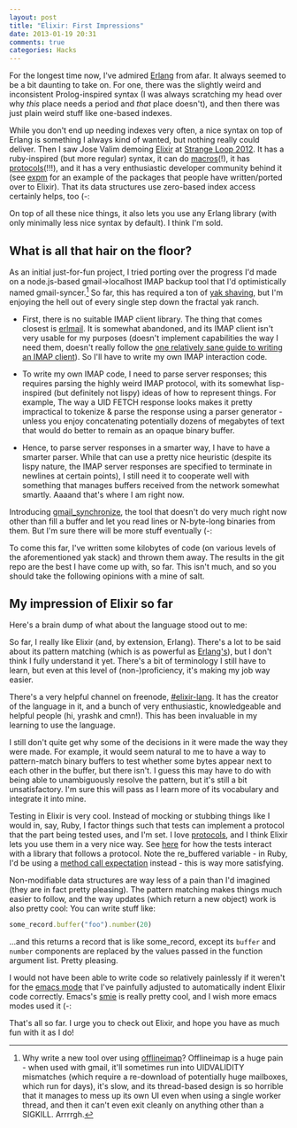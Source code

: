 ```yaml
---
layout: post
title: "Elixir: First Impressions"
date: 2013-01-19 20:31
comments: true
categories: Hacks
---
```

For the longest time now, I've admired
[Erlang](http://www.erlang.org/) from afar. It always seemed to be a
bit daunting to take on. For one, there was the slightly weird and
inconsistent Prolog-inspired syntax (I was always scratching my head
over why *this* place needs a period and *that* place doesn't), and
then there was just plain weird stuff like one-based indexes.

While you don't end up needing indexes very often, a nice syntax on
top of Erlang is something I always kind of wanted, but nothing really
could deliver. Then I saw Jose Valim demoing
[Elixir](http://elixir-lang.org/) at
[Strange Loop 2012](https://thestrangeloop.com/archive/2012). It has a
ruby-inspired (but more regular) syntax, it can do
[macros](http://elixir-lang.org/getting_started/5.html)(!), it has
[protocols](http://elixir-lang.org/getting_started/4.html)(!!!), and
it has a very enthusiastic developer community behind it (see
[expm](http://expm.co/) for an example of the packages that people
have written/ported over to Elixir). That its data structures use
zero-based index access certainly helps, too (-:

On top of all these nice things, it also lets you use any Erlang
library (with only minimally less nice syntax by default). I think I'm
sold.

## What is all that hair on the floor?

As an initial just-for-fun project, I tried porting over the progress
I'd made on a node.js-based gmail->localhost IMAP backup tool that I'd
optimistically named gmail-syncer.[^1] So far, this has required a ton
of
[yak shaving](http://projects.csail.mit.edu/gsb/old-archive/gsb-archive/gsb2000-02-11.html),
but I'm enjoying the hell out of every single step down the fractal
yak ranch.

* First, there is no suitable IMAP client library. The thing that
  comes closest is [erlmail](http://code.google.com/p/erlmail/). It is
  somewhat abandoned, and its IMAP client isn't very usable for my
  purposes (doesn't implement capabilities the way I need them,
  doesn't really follow the
  [one relatively sane guide to writing an IMAP client](http://dovecot.org/imap-client-coding-howto.html)). So
  I'll have to write my own IMAP interaction code.

* To write my own IMAP code, I need to parse server responses; this
  requires parsing the highly weird IMAP protocol, with its somewhat
  lisp-inspired (but definitely not lispy) ideas of how to represent
  things. For example, The way a UID FETCH response looks makes it
  pretty impractical to tokenize & parse the response using a parser
  generator - unless you enjoy concatenating potentially dozens of
  megabytes of text that would do better to remain as an opaque binary
  buffer.

* Hence, to parse server responses in a smarter way, I have to have a
  smarter parser. While that can use a pretty nice heuristic (despite
  its lispy nature, the IMAP server responses are specified to
  terminate in newlines at certain points), I still need it to
  cooperate well with something that manages buffers received from the
  network somewhat smartly. Aaaand that's where I am right now.

Introducing
[gmail_synchronize](https://github.com/antifuchs/gmail_synchronize),
the tool that doesn't do very much right now other than fill a buffer
and let you read lines or N-byte-long binaries from them. But I'm sure
there will be more stuff eventually (-:

To come this far, I've written some kilobytes of code (on various
levels of the aforementioned yak stack) and thrown them away. The
results in the git repo are the best I have come up with, so far. This
isn't much, and so you should take the following opinions with a mine
of salt.

## My impression of Elixir so far

Here's a brain dump of what about the language stood out to me:

So far, I really like Elixir (and, by extension, Erlang). There's a
lot to be said about its pattern matching (which is as powerful as
[Erlang's](http://learnyousomeerlang.com/syntax-in-functions)), but I
don't think I fully understand it yet. There's a bit of terminology I
still have to learn, but even at this level of (non-)proficiency, it's
making my job way easier.

There's a very helpful channel on freenode,
[#elixir-lang](irc://irc.freenode.net/#elixir-lang). It has the
creator of the language in it, and a bunch of very enthusiastic,
knowledgeable and helpful people (hi, yrashk and cmn!). This has been
invaluable in my learning to use the language.

I still don't quite get why some of the decisions in it were made the
way they were made. For example, it would seem natural to me to have a
way to pattern-match binary buffers to test whether some bytes appear
next to each other in the buffer, but there isn't. I guess this may
have to do with being able to unambiguously resolve the pattern, but
it's still a bit unsatisfactory. I'm sure this will pass as I learn
more of its vocabulary and integrate it into mine.

Testing in Elixir is very cool. Instead of mocking or stubbing things
like I would in, say, Ruby, I factor things such that tests can
implement a protocol that the part being tested uses, and I'm set. I
love
[protocols](http://www.amazon.com/Art-Metaobject-Protocol-Gregor-Kiczales/dp/0262610744),
and I think Elixir lets you use them in a very nice way. See
[here](https://github.com/antifuchs/gmail_synchronize/blob/77fbca779588a0d92f0a18395e4149ff309722df/test/network_test.exs#L8-L25)
for how the tests interact with a library that follows a
protocol. Note the re_buffered variable - in Ruby, I'd be using a
[method call expectation](http://gofreerange.com/mocha/docs/Mocha/Expectation.html#times-instance_method)
instead - this is way more satisfying.

Non-modifiable data structures are way less of a pain than I'd
imagined (they are in fact pretty pleasing). The pattern matching
makes things much easier to follow, and the way updates (which return
a new object) work is also pretty cool: You can write stuff like:
``` ruby
some_record.buffer("foo").number(20)
```
...and this returns a record that is like some_record, except its `buffer`
and `number` components are replaced by the values passed in the
function argument list. Pretty pleasing.

I would not have been able to write code so relatively painlessly if
it weren't for the
[emacs mode](https://github.com/antifuchs/elixir-mode) that I've
painfully adjusted to automatically indent Elixir code
correctly. Emacs's
[smie](http://www.gnu.org/software/emacs/manual/html_node/elisp/SMIE.html)
is really pretty cool, and I wish more emacs modes used it (-:

That's all so far. I urge you to check out Elixir, and hope you have
as much fun with it as I do!

[^1]: Why write a new tool over using
[offlineimap](http://offlineimap.org/)? Offlineimap is a huge pain -
when used with gmail, it'll sometimes run into UIDVALIDITY mismatches
(which require a re-download of potentially huge mailboxes, which run
for days), it's slow, and its thread-based design is so horrible that
it manages to mess up its own UI even when using a single worker
thread, and then it can't even exit cleanly on anything other than a
SIGKILL. Arrrrgh.
